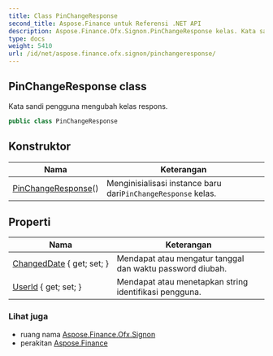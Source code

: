 ```yaml
---
title: Class PinChangeResponse
second_title: Aspose.Finance untuk Referensi .NET API
description: Aspose.Finance.Ofx.Signon.PinChangeResponse kelas. Kata sandi pengguna mengubah kelas respons.
type: docs
weight: 5410
url: /id/net/aspose.finance.ofx.signon/pinchangeresponse/
---
```

## PinChangeResponse class

Kata sandi pengguna mengubah kelas respons.

```csharp
public class PinChangeResponse
```

## Konstruktor

| Nama | Keterangan |
| --- | --- |
| [PinChangeResponse](pinchangeresponse/)() | Menginisialisasi instance baru dari`PinChangeResponse` kelas. |

## Properti

| Nama | Keterangan |
| --- | --- |
| [ChangedDate](../../aspose.finance.ofx.signon/pinchangeresponse/changeddate/) { get; set; } | Mendapat atau mengatur tanggal dan waktu password diubah. |
| [UserId](../../aspose.finance.ofx.signon/pinchangeresponse/userid/) { get; set; } | Mendapat atau menetapkan string identifikasi pengguna. |

### Lihat juga

* ruang nama [Aspose.Finance.Ofx.Signon](../../aspose.finance.ofx.signon/)
* perakitan [Aspose.Finance](../../)


